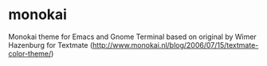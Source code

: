 monokai
=======

Monokai theme for Emacs and Gnome Terminal based on original by Wimer Hazenburg for Textmate (http://www.monokai.nl/blog/2006/07/15/textmate-color-theme/)